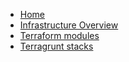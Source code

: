 - [Home](/)
- [Infrastructure Overview](index.md)
- [Terraform modules](./terraform/index.md)
- [Terragrunt stacks](./terragrunt/index.md)